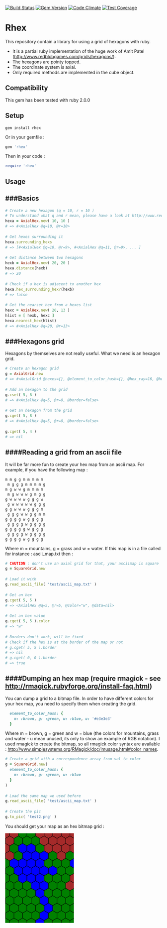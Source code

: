 [![Build Status](https://travis-ci.org/czuger/rhex.svg?branch=master)](https://travis-ci.org/czuger/rhex)
[![Gem Version](https://badge.fury.io/rb/rhex.svg)](https://badge.fury.io/rb/rhex)
[![Code Climate](https://codeclimate.com/github/czuger/rhex/badges/gpa.svg)](https://codeclimate.com/github/czuger/rhex)
[![Test Coverage](https://codeclimate.com/github/czuger/rhex/badges/coverage.svg)](https://codeclimate.com/github/czuger/rhex/coverage)


# Rhex
This repository contain a library for using a grid of hexagons with ruby.

* It is a partial ruby implementation of the huge work of Amit Patel (http://www.redblobgames.com/grids/hexagons/).
* The hexagons are pointy topped.
* The coordinate system is axial.
* Only required methods are implemented in the cube object.

## Compatibility

This gem has been tested with ruby 2.0.0

## Setup

```shell
gem install rhex
```

Or in your gemfile : 
```ruby
gem 'rhex'
```

Then in your code :
```ruby
require 'rhex'
```

## Usage

###Basics
------

```ruby
# Create a new hexagon (q = 10, r = 10 )
# To understand what q and r mean, please have a look at http://www.redblobgames.com/grids/hexagons/#coordinates
hexa = AxialHex.new( 10, 10 )
# => #<AxialHex @q=10, @r=10>

# Get hexes surrounding it
hexa.surrounding_hexs
# => [#<AxialHex @q=10, @r=9>, #<AxialHex @q=11, @r=9>, ... ]

# Get distance between two hexagons
hexb = AxialHex.new( 20, 20 )
hexa.distance(hexb)
# => 20

# Check if a hex is adjacent to another hex
hexa.hex_surrounding_hex?(hexb)
# => false

# Get the nearset hex from a hexes list
hexc = AxialHex.new( 20, 13 )
hlist = [ hexb, hexc ]
hexa.nearest_hex(hlist)
# => #<AxialHex @q=20, @r=13>
```

###Hexagons grid
------

Hexagons by themselves are not really useful. What we need is an hexagon grid.

```ruby
# Create an hexagon grid
g = AxialGrid.new
# => #<AxialGrid @hexes={}, @element_to_color_hash={}, @hex_ray=16, @hex_height=32.0, @hex_width=27.712812921102035, @half_width=13.856406460551018, @quarter_height=8.0>

# Add an hexagon to the grid
g.cset( 5, 8 )
# => #<AxialHex @q=5, @r=8, @border=false>

# Get an hexagon from the grid
g.cget( 5, 8 )
# => #<AxialHex @q=5, @r=8, @border=false>

g.cget( 5, 4 )
# => nil
```

####Reading a grid from an ascii file
------

It will be far more fun to create your hex map from an ascii map. For example, if you have the following map : 

```
m m g g m m m m m
 m g g g m m m m g
m g w w g m m m m
 m g w w w g m g g
g w w w w g g g w
 g w w w w w g g g
g g w w w g g g m
 g g g w w g g m m
g g g g w g g g g
 g g g g w g g g g
g g g g g w g g g
 g g g g w g g g g
g g g g w g g g g
```

Where m = mountains, g = grass and w = water. If this map is in a file called for instance : ascii_map.txt then : 

```ruby
# CAUTION : don't use an axial grid for that, your asciimap is square
g = SquareGrid.new

# Load it with 
g.read_ascii_file( 'test/ascii_map.txt' )

# Get an hex 
g.cget( 5, 5 )
# => <AxialHex @q=5, @r=5, @color="w", @data=nil>

# Get an hex value
g.cget( 5, 5 ).color
# => "w"

# Borders don't work, will be fixed
# Check if the hex is at the border of the map or not 
# g.cget( 5, 5 ).border
# => nil
# g.cget( 0, 0 ).border
# => true
```

####Dumping an hex map (require rmagick - see http://rmagick.rubyforge.org/install-faq.html)
------

You can dump a grid to a bitmap file. In order to have different colors for your hex map, you need to specify them when creating the grid.
```ruby
  element_to_color_hash: {
    m: :brown, g: :green, w: :blue, u: '#e3e3e3'
  }
```
Where m = brown, g = green and w = blue (the colors for mountains, grass and water - u mean unused, its only to show an example of RGB notation). 
I used rmagick to create the bitmap, so all rmagick color syntax are available : http://www.simplesystems.org/RMagick/doc/imusage.html#color_names.

```ruby
# Create a grid with a correspondence array from val to color
g = SquareGrid.new(
  element_to_color_hash: {
    m: :brown, g: :green, w: :blue
  }
)

# Load the same map we used before
g.read_ascii_file( 'test/ascii_map.txt' )

# Create the pic
g.to_pic( 'test2.png' )
```

You should get your map as an hex bitmap grid : 

![test picture](/images/test2.png)

